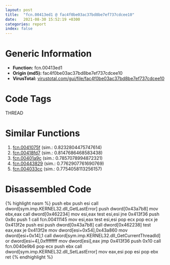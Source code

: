 ```yaml
---
layout: post
title:  "fcn.00413ed1 @ fac4f0be03ac37bd8be7ef737cdcee10"
date:   2021-08-30 15:52:19 +0300
categories: report
index: false
---
```


# Generic Information
- **Function:** fcn.00413ed1
- **Origin (md5):** fac4f0be03ac37bd8be7ef737cdcee10
- **VirusTotal:** [virustotal.com/gui/file/fac4f0be03ac37bd8be7ef737cdcee10][virustotal_ref]

# Code Tags
<span class="tag" id="THREAD">THREAD</span>


# Similar Functions

1. [fcn.0041075f][similar_1_ref] (sim.: 0.8232804475747614)
2. [fcn.00418fd7][similar_2_ref] (sim.: 0.8147686468583438)
3. [fcn.00401a9c][similar_3_ref] (sim.: 0.7857078994872321)
4. [fcn.00443829][similar_4_ref] (sim.: 0.7762907761690769)
5. [fcn.004033cc][similar_5_ref] (sim.: 0.7754058113256157)


# Disassembled Code

{% highlight nasm %}
push ebx
push esi
call dword[sym.imp.KERNEL32.dll_GetLastError]
push dword[0x43a7b8]
mov ebx,eax
call dword[0x462234]
mov esi,eax
test esi,esi
jne 0x413f36
push 0x8c
push 1
call fcn.00411145
mov esi,eax
test esi,esi
pop ecx
pop ecx
je 0x413f2e
push esi
push dword[0x43a7b8]
call dword[0x462238]
test eax,eax
je 0x413f2e
mov dword[esi+0x54],0x43a860
mov dword[esi+0x14],1
call dword[sym.imp.KERNEL32.dll_GetCurrentThreadId]
or dword[esi+4],0xffffffff
mov dword[esi],eax
jmp 0x413f36
push 0x10
call fcn.0040e9b6
pop ecx
push ebx
call dword[sym.imp.KERNEL32.dll_SetLastError]
mov eax,esi
pop esi
pop ebx
ret 
{% endhighlight %}


[similar_1_ref]: /report/fcn.0041075f@59aef7c08025d70f84c85db2092fc99e
[similar_2_ref]: /report/fcn.00418fd7@1123b7aa5760238fe93045e585b8234c
[similar_3_ref]: /report/fcn.00401a9c@7dd153bad1771b9e8d5266a341ebf949
[similar_4_ref]: /report/fcn.00443829@418e0921f3a9bd4f5bc0dcc59623b5a1
[similar_5_ref]: /report/fcn.004033cc@e38ba004520fa1a86a35b63e8d5843ef
[virustotal_ref]: https://www.virustotal.com/gui/file/fac4f0be03ac37bd8be7ef737cdcee10